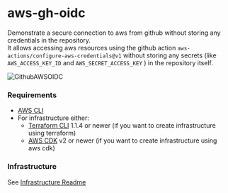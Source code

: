 # aws-gh-oidc

Demonstrate a secure connection to aws from github without storing any credentials in the repository.  
It allows accessing aws resources using the github action `aws-actions/configure-aws-credentials@v1` without storing any secrets (like `AWS_ACCESS_KEY_ID` and `AWS_SECRET_ACCESS_KEY` ) in the repository itself.

![GithubAWSOIDC](https://user-images.githubusercontent.com/7139697/169553855-2e76a7be-f0c4-44c1-9630-227574241463.png)


### Requirements

- [AWS CLI](https://aws.amazon.com/de/cli/)
- For infrastructure either:
  - [Terraform CLI](https://www.terraform.io/downloads) 1.1.4 or newer (if you want to create infrastructure using terraform)
  - [AWS CDK](https://docs.aws.amazon.com/cdk/v2/guide/home.html) v2 or newer (if you want to create infrastructure using aws cdk)

### Infrastructure

See [Infrastructure Readme](infra/README.md)
